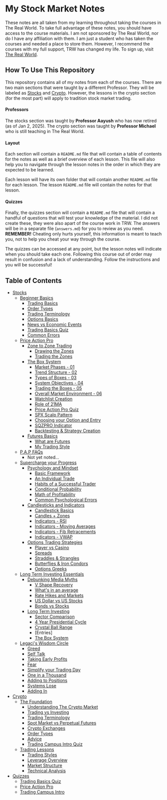 # My Stock Market Notes

These notes are all taken from my learning throughout taking the courses in The Real World.
To take full advantage of these notes, you should have access to the course materials. I am 
not sponsored by The Real World, nor do I have any affiliation with them. I am just a student
who has taken the courses and needed a place to store them. However, I recommend the courses
with my full support, TRW has changed my life. To sign up, visit 
[The Real World](https://therealworld.net).

## How To Use This Repository

This repository contains all of my notes from each of the courses. There are two main sections
that were taught by a different Professor. They will be labeled as [Stocks](#) and [Crypto](#).
However, the lessons in the crypto section (for the most part) will apply to tradition stock 
market trading.

#### Professors 

The stocks section was taught by **Professor Aayush** who has now retired (as of Jan 2, 2025).
The crypto section was taught by **Professor Michael** who is still teaching in The Real World.


#### Layout

Each section will contain a `README.md` file that will contain a table of contents for the notes
as well as a brief overview of each lesson. This file will also help you to navigate through the 
lesson notes in the order in which they are expected to be learned.

Each lesson will have its own folder that will contain
another `README.md` file for each lesson. The lesson `README.md` file will contain the notes for
that lesson.

#### Quizzes 

Finally, the quizzes section will contain a `README.md` file that will contain a handful of 
questions that will test your knowledge of the material. I did not create these, they were also
apart of the course work in TRW. The answers will be in a separate file (`answers.md`) for you to 
review as you need. **REMEMBER!** Cheating only hurts yourself, this information is meant to teach 
you, not to help you cheat your way through the course.

The quizzes can be accessed at any point, but the lesson notes will indicate when you should take
each one. Following this course out of order may result in confusion and a lack of understanding.
Follow the instructions and you will be successful!

## Table of Contents
- [Stocks]()
    - [Beginner Basics]()
        - [Trading Basics]()
        - [Order Types]()
        - [Trading Terminology]()
        - [Options Basics]()
        - [News vs Economic Events]()
        - [Trading Basics Quiz]()
        - [Common Errors]()
    - [Price Action Pro]()
        - [Zone to Zone Trading]()
            - [Drawing the Zones]()
            - [Trading the Zones]()
        - [The Box System]()
            - [Market Phases - 01]()
            - [Trend Structure - 02]()
            - [Types of Boxes - 03]()
            - [System Objectives - 04]()
            - [Trading the Boxes - 05]()
            - [Overall Market Environment - 06]()
            - [Watchlist Creation]()
            - [Role of 21MA]()
            - [Price Action Pro Quiz]()
            - [SPX Scalp Pattern]()
            - [Choosing your Option and Entry]()
            - [SQZPRO Indicator]()
            - [Backtesting & Strategy Creation]()
        - [Futures Basics]()
            - [What are Futures]()
            - [My Trading Style]()
    - [P.A.P FAQs]()
        - Not yet noted...
    - [Supercharge your Progress]()
        - [Psychology and Mindset]()
            - [Basic Framework]()
            - [An Individual Trade]()
            - [Habits of a Successful Trader]()
            - [Conditional Probability]()
            - [Math of Profitability]()
            - [Common Psychological Errors]()
        - [Candlesticks and Indicators]()
            - [Candlestick Basics]()
            - [Candles + Zones]()
            - [Indicators - RSI]()
            - [Indicators - Moving Averages]()
            - [Indicators - Fib Retracements]()
            - [Indicators - VWAP]()
        - [Options Trading Strategies]()
            - [Player vs Casino]()
            - [Spreads]()
            - [Straddles & Strangles]()
            - [Butterflies & Iron Condors]()
            - [Options Greeks]()
    - [Long Term Investing Essentials]()
        - [Debunking Media Myths]()
            - [V Shape Recovery]()
            - [What's in an average]()
            - [Rate Hikes and Markets]()
            - [US Dollar vs US Stocks]()
            - [Bonds vs Stocks]()
        - [Long Term Investing]()
            - [Sector Comparison]()
            - [4 Year Presidential Cycle]()
            - [Crystal Ball Range]()
            - [Entries]
            - [The Box System]()
    - [Legaci's Wisdom Circle]()
        - [Greed]()
        - [Self Talk]()
        - [Taking Early Profits]()
        - [Fear]()
        - [Simplify your Trading Day]()
        - [One in a Thousand]()
        - [Adding to Positions]()
        - [Systems Lose]()
        - [Adding In]()
- [Crypto]()
    - [The Foundation]()
        - [Understanding The Crypto Market]()
        - [Trading vs Investing]()
        - [Trading Terminology]()
        - [Spot Market vs Perpetual Futures]()
        - [Crypto Exchanges]()
        - [Order Types]()
        - [Advice]()
        - [Trading Campus Intro Quiz]()
    - [Trading Lessons]()
        - [Trading Styles]()
        - [Leverage Overview]()
        - [Market Structure]()
        - [Technical Analysis]()
- [Quizzes]()
    - [Trading Basics Quiz]()
    - [Price Action Pro]()
    - [Trading Campus Intro]()
